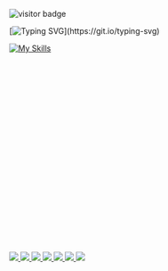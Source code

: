 ![visitor badge](https://visitor-badge.laobi.icu/badge?page_id=jwenjian.visitor-badge)


[![Typing SVG](https://readme-typing-svg.demolab.com/?lines=Welcome+to+my+github+profile👋;I'm+FRn13ds+You+Are+Welcome!)](https://git.io/typing-svg)

























[![My Skills](https://skillicons.dev/icons?i=py,discord,linux,redhat)](https://skillicons.dev)
<div style="position:absolute;top:500px">
<a href ="Frn13ds">
<img src="https://img.shields.io/badge/TryHackMe-212C42?style=for-the-badge&logo=TryHackMe&logoColor=white" />
</a>
<a href ="https://www.python.org/">
<img src="https://img.shields.io/badge/Python-FFD43B?style=for-the-badge&logo=python&logoColor=blue" />
</a>
<a href ="#">
<img src="{https://img.shields.io/badge/json-5E5C5C?style=for-the-badge&logo=json&logoColor=white}" />
</a>
<a href ="#" >
<img src="https://img.shields.io/badge/JavaScript-323330?style=for-the-badge&logo=javascript&logoColor=F7DF1E" />
</a>
<a href ="https://www.HTML5.org">
<img src="https://img.shields.io/badge/HTML5-E34F26?style=for-the-badge&logo=html5&logoColor=white" />
</a>
<a href ="ysyynxx_46629">
<img src="https://img.shields.io/badge/Discord-5865F2?style=for-the-badge&logo=discord&logoColor=white" />
</a>
<a href="#">
<img src="https://img.shields.io/badge/Steam-000000?style=for-the-badge&logo=steam&logoColor=white" />
</a>
</div>

